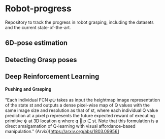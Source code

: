 # Robot-progress
Repository to track the progress in robot grasping, including the datasets and the current state-of-the-art.


## 6D-pose estimation

## Detecting Grasp poses

## Deep Reinforcement Learning

#### Pushing and Grasping 
"Each individual FCN φψ takes as input the heightmap image representation of the state st and outputs a dense pixel-wise map of Q values with the same image size and resolution as that of st, where each individual Q value prediction at a pixel p represents the future expected reward of executing primitive ψ at 3D location q where q 􏰏 p ∈ st. Note that this formulation is a direct amalgamation of Q-learning with visual affordance-based manipulation." (Arvix)[https://arxiv.org/abs/1803.09956]


